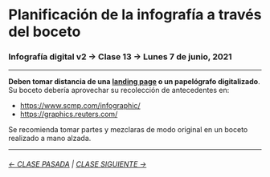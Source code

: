 # Planificación de la infografía a través del boceto

### Infografía digital v2 → Clase 13 → Lunes 7 de junio, 2021

- - - - - - - - - - 

**Deben tomar distancia de una [landing page](https://startbootstrap.com/themes/landing-pages) o un papelógrafo digitalizado**. Su boceto debería aprovechar su recolección de antecedentes en:

- https://www.scmp.com/infographic/
- https://graphics.reuters.com/

Se recomienda tomar partes y mezclaras de modo original en un boceto realizado a mano alzada. 


- - - - - - - - - - - 

###### [← CLASE PASADA](https://github.com/profesorfaco/dno075-2021/tree/main/clase-12) | [CLASE SIGUIENTE →](https://github.com/profesorfaco/dno075-2021/tree/main/clase-14) 
